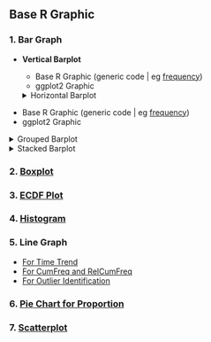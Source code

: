 ## Base R Graphic
### 1. Bar Graph
 - **Vertical Barplot**
   - Base R Graphic (generic code | eg [frequency](../[SC]-Descriptive-Analytics/[SC]-Data-Visualisation/[SC]-Base-R-Graphic/[M]-Vertical-Barplot_Base-R.md))
   - ggplot2 Graphic

   </details>
   <details>
   <summary>Horizontal Barplot</summary>
  
  + Base R Graphic (generic code | eg [frequency](../[SC]-Descriptive-Analytics/[SC]-Data-Visualisation/[SC]-Base-R-Graphic/[M]-Horizontal-Barplot_Base-R.md))
  + ggplot2 Graphic
  
  </details>
  <details>
  <summary>Grouped Barplot</summary>
  
  + Base R Graphic (generic code | eg [mean with std err bars](../[SC]-Descriptive-Analytics/[SC]-Data-Visualisation/[SC]-Base-R-Graphic/[M]-Grouped-Barplot_Base-R.md) (INCOMPLETE))
  + ggplot2 Graphic
  
  </details>
  <details>
  <summary>Stacked Barplot</summary>
  
  + Base R Graphic (generic code | eg [mean with std err bars](../[SC]-Descriptive-Analytics/[SC]-Data-Visualisation/[SC]-Base-R-Graphic/[M]-Stacked-Barplot_Base-R.md) (INCOMPLETE))
  
  </details>
  
### 2. [Boxplot](../[SC]-Descriptive-Analytics/[SC]-Data-Visualisation/[SC]-Base-R-Graphic/[M]-Boxplot_Base-R.md)
### 3. [ECDF Plot](../[SC]-Descriptive-Analytics/[SC]-Data-Visualisation/[SC]-Base-R-Graphic/[M]-ECDF-Plot_Base-R.md)
### 4.  [Histogram](../[SC]-Descriptive-Analytics/[SC]-Data-Visualisation/[SC]-Base-R-Graphic/[M]-Histogram-&-Frequency-Table_Base-R.md)
### 5. Line Graph
- [For Time Trend](../[SC]-Descriptive-Analytics/[SC]-Data-Visualisation/[SC]-Base-R-Graphic/[M]-(Time-Trend)-Line-Graph_Base-R.md)
- [For CumFreq and RelCumFreq](../[SC]-Descriptive-Analytics/[SC]-Data-Visualisation/[SC]-Base-R-Graphic/[M]-(CumFreq-&-CumRelFreq)-Line-Graph_Base-R.md)
- [For Outlier Identification](../[SC]-Descriptive-Analytics/[SC]-Data-Visualisation/[SC]-Base-R-Graphic/[M]-(Outlier)-Line-Graph_Base-R.md)
### 6. [Pie Chart for Proportion](../[SC]-Descriptive-Analytics/[SC]-Data-Visualisation/[SC]-Base-R-Graphic/[M]-(Proportion)-Pie-Chart_Base-R.md)
### 7. [Scatterplot](../[SC]-Descriptive-Analytics/[SC]-Data-Visualisation/[SC]-Base-R-Graphic/[M]-Scatterplot_Base-R.md)
